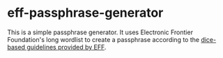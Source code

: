 # eff-passphrase-generator

This is a simple passphrase generator. It uses Electronic Frontier Foundation's long wordlist to create a passphrase according to the [dice-based guidelines provided by EFF](https://www.eff.org/dice).
